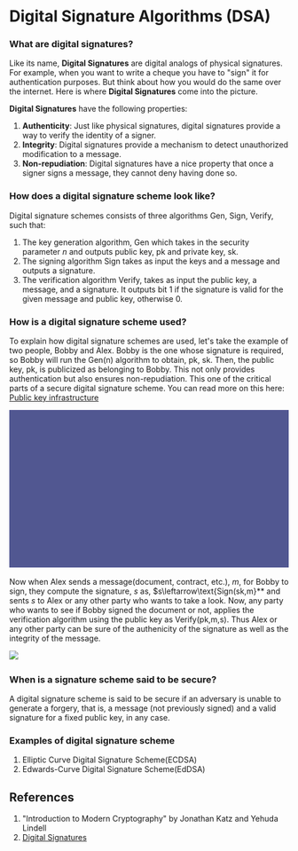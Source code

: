 # Digital Signature Algorithms (DSA)

### What are digital signatures?

Like its name, **Digital Signatures** are digital analogs of physical signatures. For example, when you want to write a cheque you have to "sign" it for authentication purposes. But think about how you would do the same over the internet. 
Here is where **Digital Signatures** come into the picture. 

**Digital Signatures** have the following properties:
1. **Authenticity**: Just like physical signatures, digital signatures provide a way to verify the identity of a signer.
2. **Integrity**: Digital signatures provide a mechanism to detect unauthorized modification to a message.
3. **Non-repudiation**: Digital signatures have a nice property that once a signer signs a message, they cannot deny having done so.

### How does a digital signature scheme look like?

Digital signature schemes consists of three algorithms $\text{Gen, Sign, Verify}$, such that:

1. The key generation algorithm, $\text{Gen}$ which takes in the security parameter $n$ and outputs public key, $\text{pk}$ and private key, $\text{sk}$.
2. The signing algorithm $\text{Sign}$ takes as input the keys and a message and outputs a signature.
3. The verification algorithm $\text{Verify}$, takes as input the public key, a message, and a signature. 
It outputs bit 1 if the signature is valid for the given message and public key, otherwise 0.

### How is a digital signature scheme used?

To explain how digital signature schemes are used, let's take the example of two people, Bobby and Alex.
Bobby is the one whose signature is required, so Bobby will run the $\text{Gen(n)}$ algorithm to obtain, $\text{pk, sk}$. 
Then, the public key, $\text{pk}$, is publicized as belonging to Bobby. This not only provides authentication but also ensures non-repudiation. This one of the critical parts of a secure digital signature scheme. 
You can read more on this here: [Public key infrastructure](https://en.wikipedia.org/wiki/Public_key_infrastructure)

![](./keygen.gif)

Now when Alex sends a message(document, contract, etc.), $m$, for Bobby to sign, they compute the signature, $s$ as, $s\leftarrow\text{Sign(sk,m}** and sents $s$ to Alex or any other party who wants to take a look.
Now, any party who wants to see if Bobby signed the document or not, applies the verification algorithm using the public key as $\text{Verify(pk,m,s)}$. Thus Alex or any other party can be sure of the authenicity of
the signature as well as the integrity of the message.

![](./sign_and_verify.gif)

### When is a signature scheme said to be secure?

A digital signature scheme is said to be secure if an adversary is unable to generate a forgery, that is, a message (not previously signed) and a valid signature for a fixed public key, in any case.

### Examples of digital signature scheme

1. Elliptic Curve Digital Signature Scheme(ECDSA)
2. Edwards-Curve Digital Signature Scheme(EdDSA)

## References

1. "Introduction to Modern Cryptography" by Jonathan Katz and Yehuda Lindell
2. [Digital Signatures](https://asecuritysite.com/signatures)


